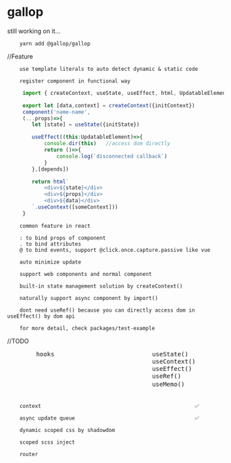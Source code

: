 # gallop

still working on it...

        yarn add @gallop/gallop

//Feature

        use template literals to auto detect dynamic & static code

        register component in functional way

```ts
     import { createContext, useState, useEffect, html, UpdatableElement } from '@gallop/gallop'

     export let [data,context] = createContext({initContext})
     component('name-name',
     (...props)=>{
        let [state] = useState({initState})

        useEffect((this:UpdatableElement)=>{
            console.dir(this)   //access dom directly
            return ()=>{
                console.log(`disconnected callback`)
            }
        },[depends])

        return html`
            <div>${state}</div>
            <div>${props}</div>
            <div>${data}</div>
        `.useContext([someContext]))
     }
```

        common feature in react

        : to bind props of component
        . to bind attributes
        @ to bind events, support @click.once.capture.passive like vue

        auto minimize update

        support web components and normal component

        built-in state management solution by createContext()

        naturally support async component by import()

        dont need useRef() because you can directly access dom in useEffect() by dom api

        for more detail, check packages/test-example
//TODO

<p>
<pre>
        hooks                           useState()               ✅
                                        useContext()             ✅
                                        useEffect()              ✅
                                        useRef()                 ❌
                                        useMemo()                ❓

        context                                                  ✅

        async update queue                                       ✅

        dynamic scoped css by shadowdom

        scoped scss inject

        router
</pre>
</p>